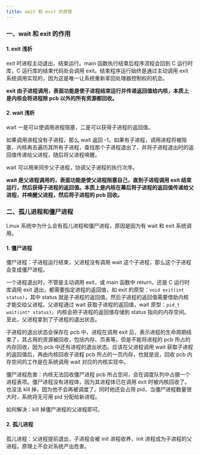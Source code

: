 ```yaml
---
title: wait 和 exit 的原理
---
```


### 一、wait 和 exit 的作用

#### 1. exit 浅析

exit 时进程主动退出，结束运行。main 函数执行结束后程序流程会回到 C 运行时库，C 运行库的结束代码处会调用 exit。结束程序运行始终是通过主动调用 exit 系统调用实现的，因为这是唯一让系统重新拿回处理器控制权的机会。

**exit 由子进程调用，表面功能是使子进程结束运行并传递返回值给内核，本质上是内核会将进程除 pcb 以外的所有资源都回收。**

#### 2. wait 浅析

wait 一是可以使调用进程阻塞，二是可以获得子进程的返回值。

如果调用进程没有子进程，那么 wait 返回 -1。如果有子进程，调用进程将被阻塞，内核再去遍历其所有子进程，查找那个子进程退出了，并将子进程退出时的返回值传递给父进程，随后将父进程唤醒。

wait 可以用来同步父子进程，协调父子进程的执行次序。

**wait 是父进程调用的，表面功能是使父进程阻塞自己，直到子进程调用 exit 结束运行，然后获得子进程的返回值。本质上是内核在幕后将子进程的返回值传递给父进程，并唤醒父进程，然后将子进程的 pcb 回收。**

### 二、孤儿进程和僵尸进程

Linux 系统中为什么会有孤儿进程和僵尸进程，原因是因为有 wait 和 exit 系统调用。

#### 1. 僵尸进程

僵尸进程：子进程运行结束，父进程没有调用 wait 这个子进程，那么这个子进程会变成僵尸进程。

一个进程退出时，不管是主动调用 exit，或 main 函数中 return，还是 C 运行时库调用 exit 退出，都需要指定进程的返回值，如 exit 的原型：`void exit(int status)`，其中 status 就是子进程的返回值。然后子进程的返回值需要借助内核才能交给父进程。父进程通过 wait 获取子进程的返回值，wait 原型：`pid_t wait(int* status)`，内核会把子进程的返回值存储到 status 指向的内存空间。至此，父进程拿到了子进程的退出状态。

子进程的退出状态会保存在 pcb 中，进程在调用 exit 后，表示进程的生命周期结束了，其占用的资源被回收，包括内存、页表等。但是不能将进程的 pcb 所占的内存回收，因为 pcb 中还有进程的退出状态。应该在父进程调用 wait 获取子进程的返回值后，再由内核回收子进程 pcb 所占的一页内存，也就是说，回收 pcb 内存空间的工作是在系统调用 wait 对应的内核实现中。

僵尸进程危害：内核无法回收僵尸进程 pcb 所占空间，会在调度队列中占据一个进程表项。僵尸进程没有进程体，因为其进程体已在调用 exit 时被内核回收了。也没法 kill 掉，因为他不会再被调度了。同时他还会占用 pid，当僵尸进程数量很大时，系统将无可用 pid 分配给新进程。

如何解决：kill 掉僵尸进程的父进程即可。

#### 2. 孤儿进程

孤儿进程：父进程提前退出，子进程会被 init 进程收养，init 进程成为子进程的父进程。原理上不会对系统产出危害。













